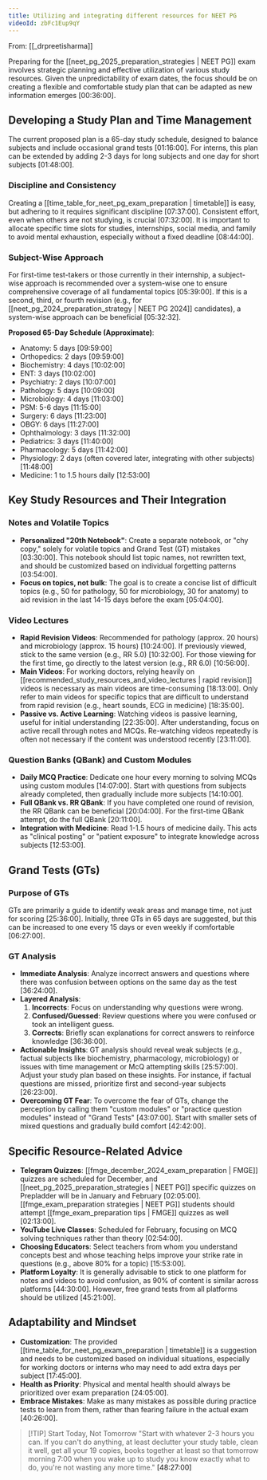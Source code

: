 ```yaml
---
title: Utilizing and integrating different resources for NEET PG
videoId: zbFc1Eup9qY
---
```


From: [[_drpreetisharma]] <br/> 

Preparing for the [[neet_pg_2025_preparation_strategies | NEET PG]] exam involves strategic planning and effective utilization of various study resources. Given the unpredictability of exam dates, the focus should be on creating a flexible and comfortable study plan that can be adapted as new information emerges <a class="yt-timestamp" data-t="00:36:00">[00:36:00]</a>.

## Developing a Study Plan and Time Management
The current proposed plan is a 65-day study schedule, designed to balance subjects and include occasional grand tests <a class="yt-timestamp" data-t="01:16:00">[01:16:00]</a>. For interns, this plan can be extended by adding 2-3 days for long subjects and one day for short subjects <a class="yt-timestamp" data-t="01:48:00">[01:48:00]</a>.

### Discipline and Consistency
Creating a [[time_table_for_neet_pg_exam_preparation | timetable]] is easy, but adhering to it requires significant discipline <a class="yt-timestamp" data-t="07:37:00">[07:37:00]</a>. Consistent effort, even when others are not studying, is crucial <a class="yt-timestamp" data-t="07:32:00">[07:32:00]</a>. It is important to allocate specific time slots for studies, internships, social media, and family to avoid mental exhaustion, especially without a fixed deadline <a class="yt-timestamp" data-t="08:44:00">[08:44:00]</a>.

### Subject-Wise Approach
For first-time test-takers or those currently in their internship, a subject-wise approach is recommended over a system-wise one to ensure comprehensive coverage of all fundamental topics <a class="yt-timestamp" data-t="05:39:00">[05:39:00]</a>. If this is a second, third, or fourth revision (e.g., for [[neet_pg_2024_preparation_strategy | NEET PG 2024]] candidates), a system-wise approach can be beneficial <a class="yt-timestamp" data-t="05:32:00">[05:32:32]</a>.

**Proposed 65-Day Schedule (Approximate)**:
*   Anatomy: 5 days <a class="yt-timestamp" data-t="09:59:00">[09:59:00]</a>
*   Orthopedics: 2 days <a class="yt-timestamp" data-t="09:59:00">[09:59:00]</a>
*   Biochemistry: 4 days <a class="yt-timestamp" data-t="10:02:00">[10:02:00]</a>
*   ENT: 3 days <a class="yt-timestamp" data-t="10:02:00">[10:02:00]</a>
*   Psychiatry: 2 days <a class="yt-timestamp" data-t="10:07:00">[10:07:00]</a>
*   Pathology: 5 days <a class="yt-timestamp" data-t="10:09:00">[10:09:00]</a>
*   Microbiology: 4 days <a class="yt-timestamp" data-t="11:03:00">[11:03:00]</a>
*   PSM: 5-6 days <a class="yt-timestamp" data-t="11:15:00">[11:15:00]</a>
*   Surgery: 6 days <a class="yt-timestamp" data-t="11:23:00">[11:23:00]</a>
*   OBGY: 6 days <a class="yt-timestamp" data-t="11:27:00">[11:27:00]</a>
*   Ophthalmology: 3 days <a class="yt-timestamp" data-t="11:32:00">[11:32:00]</a>
*   Pediatrics: 3 days <a class="yt-timestamp" data-t="11:40:00">[11:40:00]</a>
*   Pharmacology: 5 days <a class="yt-timestamp" data-t="11:42:00">[11:42:00]</a>
*   Physiology: 2 days (often covered later, integrating with other subjects) <a class="yt-timestamp" data-t="11:48:00">[11:48:00]</a>
*   Medicine: 1 to 1.5 hours daily <a class="yt-timestamp" data-t="12:53:00">[12:53:00]</a>

## Key Study Resources and Their Integration
### Notes and Volatile Topics
*   **Personalized "20th Notebook"**: Create a separate notebook, or "chy copy," solely for volatile topics and Grand Test (GT) mistakes <a class="yt-timestamp" data-t="03:30:00">[03:30:00]</a>. This notebook should list topic names, not rewritten text, and should be customized based on individual forgetting patterns <a class="yt-timestamp" data-t="03:54:00">[03:54:00]</a>.
*   **Focus on topics, not bulk**: The goal is to create a concise list of difficult topics (e.g., 50 for pathology, 50 for microbiology, 30 for anatomy) to aid revision in the last 14-15 days before the exam <a class="yt-timestamp" data-t="05:04:00">[05:04:00]</a>.

### Video Lectures
*   **Rapid Revision Videos**: Recommended for pathology (approx. 20 hours) and microbiology (approx. 15 hours) <a class="yt-timestamp" data-t="10:24:00">[10:24:00]</a>. If previously viewed, stick to the same version (e.g., RR 5.0) <a class="yt-timestamp" data-t="10:32:00">[10:32:00]</a>. For those viewing for the first time, go directly to the latest version (e.g., RR 6.0) <a class="yt-timestamp" data-t="10:56:00">[10:56:00]</a>.
*   **Main Videos**: For working doctors, relying heavily on [[recommended_study_resources_and_video_lectures | rapid revision]] videos is necessary as main videos are time-consuming <a class="yt-timestamp" data-t="18:13:00">[18:13:00]</a>. Only refer to main videos for specific topics that are difficult to understand from rapid revision (e.g., heart sounds, ECG in medicine) <a class="yt-timestamp" data-t="18:35:00">[18:35:00]</a>.
*   **Passive vs. Active Learning**: Watching videos is passive learning, useful for initial understanding <a class="yt-timestamp" data-t="22:35:00">[22:35:00]</a>. After understanding, focus on active recall through notes and MCQs. Re-watching videos repeatedly is often not necessary if the content was understood recently <a class="yt-timestamp" data-t="23:11:00">[23:11:00]</a>.

### Question Banks (QBank) and Custom Modules
*   **Daily MCQ Practice**: Dedicate one hour every morning to solving MCQs using custom modules <a class="yt-timestamp" data-t="14:07:00">[14:07:00]</a>. Start with questions from subjects already completed, then gradually include more subjects <a class="yt-timestamp" data-t="14:10:00">[14:10:00]</a>.
*   **Full QBank vs. RR QBank**: If you have completed one round of revision, the RR QBank can be beneficial <a class="yt-timestamp" data-t="20:04:00">[20:04:00]</a>. For the first-time QBank attempt, do the full QBank <a class="yt-timestamp" data-t="20:11:00">[20:11:00]</a>.
*   **Integration with Medicine**: Read 1-1.5 hours of medicine daily. This acts as "clinical posting" or "patient exposure" to integrate knowledge across subjects <a class="yt-timestamp" data-t="12:53:00">[12:53:00]</a>.

## Grand Tests (GTs)
### Purpose of GTs
GTs are primarily a guide to identify weak areas and manage time, not just for scoring <a class="yt-timestamp" data-t="25:36:00">[25:36:00]</a>. Initially, three GTs in 65 days are suggested, but this can be increased to one every 15 days or even weekly if comfortable <a class="yt-timestamp" data-t="06:27:00">[06:27:00]</a>.

### GT Analysis
*   **Immediate Analysis**: Analyze incorrect answers and questions where there was confusion between options on the same day as the test <a class="yt-timestamp" data-t="36:24:00">[36:24:00]</a>.
*   **Layered Analysis**:
    1.  **Incorrects**: Focus on understanding why questions were wrong.
    2.  **Confused/Guessed**: Review questions where you were confused or took an intelligent guess.
    3.  **Corrects**: Briefly scan explanations for correct answers to reinforce knowledge <a class="yt-timestamp" data-t="36:36:00">[36:36:00]</a>.
*   **Actionable Insights**: GT analysis should reveal weak subjects (e.g., factual subjects like biochemistry, pharmacology, microbiology) or issues with time management or McQ attempting skills <a class="yt-timestamp" data-t="25:57:00">[25:57:00]</a>. Adjust your study plan based on these insights. For instance, if factual questions are missed, prioritize first and second-year subjects <a class="yt-timestamp" data-t="26:23:00">[26:23:00]</a>.
*   **Overcoming GT Fear**: To overcome the fear of GTs, change the perception by calling them "custom modules" or "practice question modules" instead of "Grand Tests" <a class="yt-timestamp" data-t="43:07:00">[43:07:00]</a>. Start with smaller sets of mixed questions and gradually build comfort <a class="yt-timestamp" data-t="42:42:00">[42:42:00]</a>.

## Specific Resource-Related Advice
*   **Telegram Quizzes**: [[fmge_december_2024_exam_preparation | FMGE]] quizzes are scheduled for December, and [[neet_pg_2025_preparation_strategies | NEET PG]] specific quizzes on Prepladder will be in January and February <a class="yt-timestamp" data-t="02:05:00">[02:05:00]</a>. [[fmge_exam_preparation strategies | NEET PG]] students should attempt [[fmge_exam_preparation tips | FMGE]] quizzes as well <a class="yt-timestamp" data-t="02:13:00">[02:13:00]</a>.
*   **YouTube Live Classes**: Scheduled for February, focusing on MCQ solving techniques rather than theory <a class="yt-timestamp" data-t="02:54:00">[02:54:00]</a>.
*   **Choosing Educators**: Select teachers from whom you understand concepts best and whose teaching helps improve your strike rate in questions (e.g., above 80% for a topic) <a class="yt-timestamp" data-t="15:53:00">[15:53:00]</a>.
*   **Platform Loyalty**: It is generally advisable to stick to one platform for notes and videos to avoid confusion, as 90% of content is similar across platforms <a class="yt-timestamp" data-t="44:30:00">[44:30:00]</a>. However, free grand tests from all platforms should be utilized <a class="yt-timestamp" data-t="45:21:00">[45:21:00]</a>.

## Adaptability and Mindset
*   **Customization**: The provided [[time_table_for_neet_pg_exam_preparation | timetable]] is a suggestion and needs to be customized based on individual situations, especially for working doctors or interns who may need to add extra days per subject <a class="yt-timestamp" data-t="17:45:00">[17:45:00]</a>.
*   **Health as Priority**: Physical and mental health should always be prioritized over exam preparation <a class="yt-timestamp" data-t="24:05:00">[24:05:00]</a>.
*   **Embrace Mistakes**: Make as many mistakes as possible during practice tests to learn from them, rather than fearing failure in the actual exam <a class="yt-timestamp" data-t="40:26:00">[40:26:00]</a>.

> [!TIP] Start Today, Not Tomorrow
> "Start with whatever 2-3 hours you can. If you can't do anything, at least declutter your study table, clean it well, get all your 19 copies, books together at least so that tomorrow morning 7:00 when you wake up to study you know exactly what to do, you're not wasting any more time." <a class="yt-timestamp" data-t="48:27:00">[48:27:00]</a>